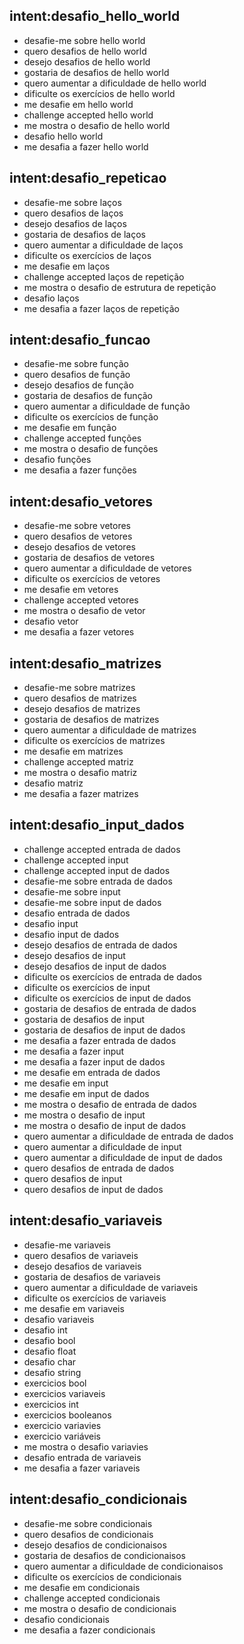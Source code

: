 ## intent:desafio_hello_world

- desafie-me sobre hello world
- quero desafios de hello world
- desejo desafios de hello world
- gostaria de desafios de hello world
- quero aumentar a dificuldade de hello world
- dificulte os exercícios de hello world
- me desafie em hello world
- challenge accepted hello world
- me mostra o desafio de hello world
- desafio hello world
- me desafia a fazer hello world

## intent:desafio_repeticao

- desafie-me sobre laços
- quero desafios de laços
- desejo desafios de laços
- gostaria de desafios de laços
- quero aumentar a dificuldade de laços
- dificulte os exercícios de laços
- me desafie em laços
- challenge accepted laços de repetição
- me mostra o desafio de estrutura de repetição
- desafio laços
- me desafia a fazer laços de repetição

## intent:desafio_funcao

- desafie-me sobre função
- quero desafios de função
- desejo desafios de função
- gostaria de desafios de função
- quero aumentar a dificuldade de função
- dificulte os exercícios de função
- me desafie em função
- challenge accepted funções
- me mostra o desafio de funções
- desafio funções
- me desafia a fazer funções

## intent:desafio_vetores

- desafie-me sobre vetores
- quero desafios de vetores
- desejo desafios de vetores
- gostaria de desafios de vetores
- quero aumentar a dificuldade de vetores
- dificulte os exercícios de vetores
- me desafie em vetores
- challenge accepted vetores
- me mostra o desafio de vetor
- desafio vetor
- me desafia a fazer vetores

## intent:desafio_matrizes

- desafie-me sobre matrizes
- quero desafios de matrizes
- desejo desafios de matrizes
- gostaria de desafios de matrizes
- quero aumentar a dificuldade de matrizes
- dificulte os exercícios de matrizes
- me desafie em matrizes
- challenge accepted matriz
- me mostra o desafio matriz
- desafio matriz
- me desafia a fazer matrizes

## intent:desafio_input_dados

- challenge accepted entrada de dados
- challenge accepted input
- challenge accepted input de dados
- desafie-me sobre entrada de dados
- desafie-me sobre input
- desafie-me sobre input de dados
- desafio entrada de dados
- desafio input
- desafio input de dados
- desejo desafios de entrada de dados
- desejo desafios de input
- desejo desafios de input de dados
- dificulte os exercícios de entrada de dados
- dificulte os exercícios de input
- dificulte os exercícios de input de dados
- gostaria de desafios de entrada de dados
- gostaria de desafios de input
- gostaria de desafios de input de dados
- me desafia a fazer entrada de dados
- me desafia a fazer input
- me desafia a fazer input de dados
- me desafie em entrada de dados
- me desafie em input
- me desafie em input de dados
- me mostra o desafio de entrada de dados
- me mostra o desafio de input
- me mostra o desafio de input de dados
- quero aumentar a dificuldade de entrada de dados
- quero aumentar a dificuldade de input
- quero aumentar a dificuldade de input de dados
- quero desafios de entrada de dados
- quero desafios de input
- quero desafios de input de dados

## intent:desafio_variaveis

- desafie-me variaveis
- quero desafios de variaveis
- desejo desafios de variaveis
- gostaria de desafios de variaveis
- quero aumentar a dificuldade de variaveis
- dificulte os exercícios de variaveis
- me desafie em variaveis
- desafio variaveis
- desafio int
- desafio bool
- desafio float
- desafio char
- desafio string
- exercicios bool
- exercicios variaveis
- exercicios int
- exercicios booleanos
- exercicio variavies
- exercicio variáveis
- me mostra o desafio variavies
- desafio entrada de variaveis
- me desafia a fazer variaveis

## intent:desafio_condicionais

- desafie-me sobre condicionais
- quero desafios de condicionais
- desejo desafios de condicionaisos
- gostaria de desafios de condicionaisos
- quero aumentar a dificuldade de condicionaisos
- dificulte os exercícios de condicionais
- me desafie em condicionais
- challenge accepted condicionais
- me mostra o desafio de condicionais
- desafio condicionais
- me desafia a fazer condicionais
